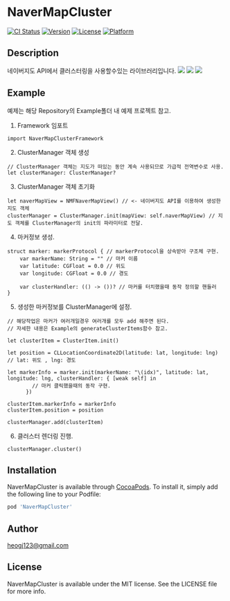 # NaverMapCluster

[![CI Status](https://img.shields.io/travis/heomm123@naver.com/NaverMapCluster.svg?style=flat)](https://travis-ci.org/heomm123@naver.com/NaverMapCluster)
[![Version](https://img.shields.io/cocoapods/v/NaverMapCluster.svg?style=flat)](https://cocoapods.org/pods/NaverMapCluster)
[![License](https://img.shields.io/cocoapods/l/NaverMapCluster.svg?style=flat)](https://cocoapods.org/pods/NaverMapCluster)
[![Platform](https://img.shields.io/cocoapods/p/NaverMapCluster.svg?style=flat)](https://cocoapods.org/pods/NaverMapCluster)

## Description

네이버지도 API에서 클러스터링을 사용할수있는 라이브러리입니다.
![](./image1.jpeg)
![](./image2.jpeg)
![](./image3.jpeg)

## Example
예제는 해당 Repository의 Example폴더 내 예제 프로젝트 참고.

1. Framework 임포트
```
import NaverMapClusterFramework
```

2. ClusterManager 객체 생성
```
// ClusterManager 객체는 지도가 떠있는 동안 계속 사용되므로 가급적 전역변수로 사용.
let clusterManager: ClusterManager?
```

3. ClusterManager 객체 초기화
```
let naverMapView = NMFNaverMapView() // <- 네이버지도 API를 이용하여 생성한 지도 객체
clusterManager = ClusterManager.init(mapView: self.naverMapView) // 지도 객체를 ClusterManager의 init의 파라미터로 전달.
```

4. 마커정보 생성.
```
struct marker: markerProtocol { // markerProtocol을 상속받아 구조체 구현.
    var markerName: String = "" // 마커 이름
    var latitude: CGFloat = 0.0 // 위도
    var longitude: CGFloat = 0.0 // 경도
    
    var clusterHandler: (() -> ())? // 마커를 터치했을때 동작 정의할 핸들러
}
```

5. 생성한 마커정보를 ClusterManager에 설정.
```
// 해당작업은 마커가 여러개일경우 여러개를 모두 add 해주면 된다.
// 자세한 내용은 Example의 generateClusterItems함수 참고.

let clusterItem = ClusterItem.init()

let position = CLLocationCoordinate2D(latitude: lat, longitude: lng) // lat: 위도 , lng: 경도

let markerInfo = marker.init(markerName: "\(idx)", latitude: lat, longitude: lng, clusterHandler: { [weak self] in
        // 마커 클릭했을때의 동작 구현.
      })

clusterItem.markerInfo = markerInfo
clusterItem.position = position

clusterManager.add(clusterItem)
```

6. 클러스터 렌더링 진행.
```
clusterManager.cluster()
```

## Installation

NaverMapCluster is available through [CocoaPods](https://cocoapods.org). To install
it, simply add the following line to your Podfile:

```ruby
pod 'NaverMapCluster'
```

## Author

heogj123@gmail.com

## License

NaverMapCluster is available under the MIT license. See the LICENSE file for more info.
